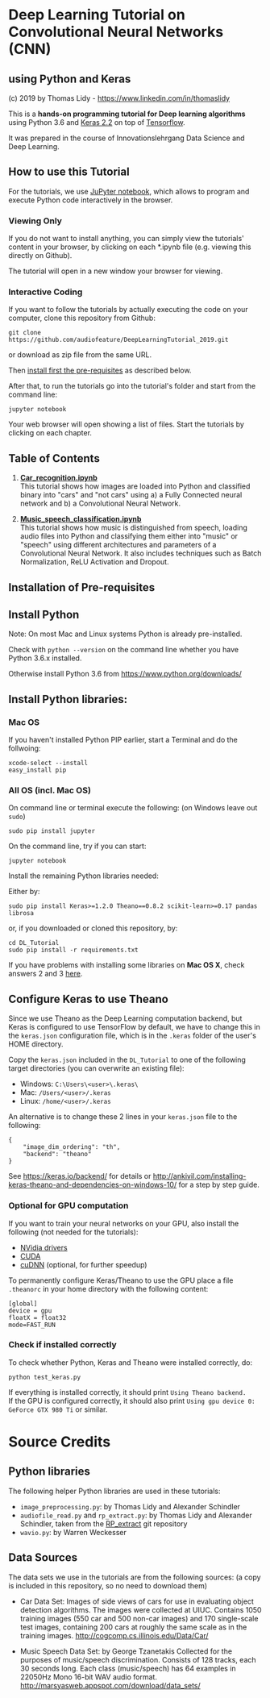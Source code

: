 # Deep Learning Tutorial on Convolutional Neural Networks (CNN)
## using Python and Keras

(c) 2019 by Thomas Lidy - https://www.linkedin.com/in/thomaslidy

This is a <b>hands-on programming tutorial for Deep learning algorithms</b> using Python 3.6 and [Keras 2.2](https://keras.io) on top of [Tensorflow](https://www.tensorflow.org). 

It was prepared in the course of Innovationslehrgang Data Science and Deep Learning.

## How to use this Tutorial

For the tutorials, we use [JuPyter notebook](https://jupyter.org), which allows to program and execute Python code interactively in the browser.

### Viewing Only

If you do not want to install anything, you can simply view the tutorials' content in your browser, by clicking on each *.ipynb file (e.g. viewing this directly on Github).

The tutorial will open in a new window your browser for viewing.

### Interactive Coding

If you want to follow the tutorials by actually executing the code on your computer, clone this repository from Github:

```
git clone https://github.com/audiofeature/DeepLearningTutorial_2019.git
```

or download as zip file from the same URL.


Then  [install first the pre-requisites](#installation-of-pre-requisites) as described below.

After that, to run the tutorials go into the tutorial's folder and start from the command line:

`jupyter notebook`

Your web browser will open showing a list of files. Start the tutorials by clicking on each chapter.


## Table of Contents

1. <b>[Car_recognition.ipynb](Car_recognition.ipynb)</b><br/>
   This tutorial shows how images are loaded into Python and classified binary into "cars" and "not cars" using
   a) a Fully Connected neural network and b) a Convolutional Neural Network.

2. <b>[Music\_speech\_classification.ipynb](Music_speech_classification.ipynb)</b><br/>
   This tutorial shows how music is distinguished from speech, loading audio files into Python and classifying them either into "music" or "speech" using different architectures and parameters of a Convolutional Neural Network. It also includes techniques such as Batch Normalization,
   ReLU Activation and Dropout.


## Installation of Pre-requisites

## Install Python

Note: On most Mac and Linux systems Python is already pre-installed. 

Check with `python --version` on the command line whether you have Python 3.6.x installed.

Otherwise install Python 3.6 from https://www.python.org/downloads/

## Install Python libraries:

### Mac OS

If you haven't installed Python PIP earlier, start a Terminal and do the follwoing: 

```
xcode-select --install
easy_install pip 
```

### All OS (incl. Mac OS)

On command line or terminal execute the following: (on Windows leave out `sudo`)
```
sudo pip install jupyter
```

On the command line, try if you can start:
```
jupyter notebook
```

Install the remaining Python libraries needed:

Either by:

```
sudo pip install Keras>=1.2.0 Theano==0.8.2 scikit-learn>=0.17 pandas librosa
```

or, if you downloaded or cloned this repository, by:

```
cd DL_Tutorial
sudo pip install -r requirements.txt
```

If you have problems with installing some libraries on **Mac OS X**, check answers 2 and 3 [here](http://stackoverflow.com/questions/29485741/unable-to-upgrade-python-six-package-in-mac-osx-10-10-2).

## Configure Keras to use Theano

Since we use Theano as the Deep Learning computation backend, but Keras is configured to use TensorFlow by default, we have to change this in the `keras.json` configuration file, which is in the `.keras` folder of the user's HOME directory.

Copy the `keras.json` included in the `DL_Tutorial` to one of the following target directories (you can overwrite an existing file):

* Windows: `C:\Users\<user>\.keras\`
* Mac: `/Users/<user>/.keras`
* Linux: `/home/<user>/.keras`

An alternative is to change these 2 lines in your `keras.json` file to the following:
```
{
    "image_dim_ordering": "th",
    "backend": "theano"
}
```

See https://keras.io/backend/ for details or http://ankivil.com/installing-keras-theano-and-dependencies-on-windows-10/ for a step by step guide.

### Optional for GPU computation

If you want to train your neural networks on your GPU, also install the following (not needed for the tutorials):

* [NVidia drivers](http://www.nvidia.com/Download/index.aspx?lang=en-us)
* [CUDA](https://developer.nvidia.com/cuda-downloads)
* [cuDNN](https://developer.nvidia.com/cudnn) (optional, for further speedup)

To permanently configure Keras/Theano to use the GPU place a file `.theanorc` in your home directory with the following content:

```
[global]
device = gpu
floatX = float32
mode=FAST_RUN
```

### Check if installed correctly

To check whether Python, Keras and Theano were installed correctly, do:

`
python test_keras.py
`

If everything is installed correctly, it should print `Using Theano backend.`<br/>
If the GPU is configured correctly, it should also print `Using gpu device 0: GeForce GTX 980 Ti` or similar.



# Source Credits

## Python libraries

The following helper Python libraries are used in these tutorials:

* `image_preprocessing.py`: by Thomas Lidy and Alexander Schindler
* `audiofile_read.py` and `rp_extract.py`: by Thomas Lidy and Alexander Schindler, taken from the [RP_extract](https://github.com/tuwien-musicir/rp_extract) git repository
* `wavio.py`: by Warren Weckesser

## Data Sources

The data sets we use in the tutorials are from the following sources: (a copy is included in this repository, so no need to download them)

* Car Data Set:
Images of side views of cars for use in evaluating object detection algorithms. The images were collected at UIUC. Contains 1050 training images (550 car and 500 non-car images) and 170 single-scale test images, containing 200 cars at roughly the same scale as in the training images.
http://cogcomp.cs.illinois.edu/Data/Car/

* Music Speech Data Set:
by George Tzanetakis
Collected for the purposes of music/speech discrimination. Consists of 128 tracks, each 30 seconds long. Each class (music/speech) has 64 examples in 22050Hz Mono 16-bit WAV audio format.
http://marsyasweb.appspot.com/download/data_sets/